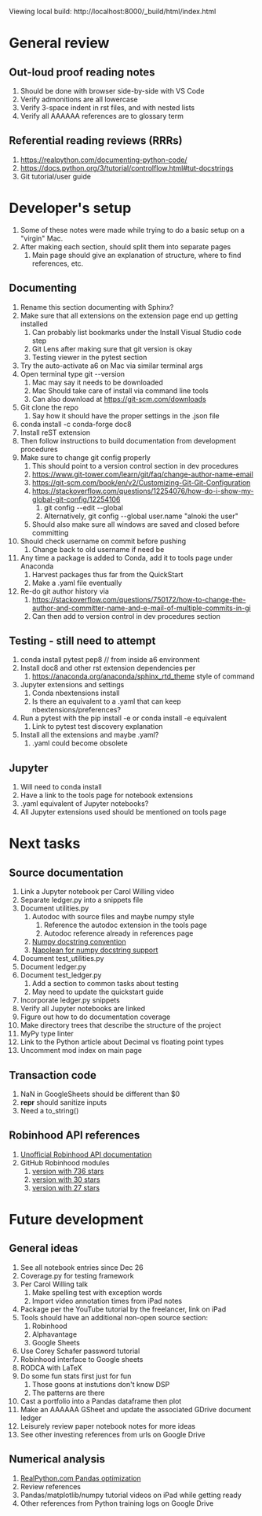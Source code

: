 Viewing local build: http://localhost:8000/_build/html/index.html

# General review

## Out-loud proof reading notes
1. Should be done with browser side-by-side with VS Code
1. Verify admonitions are all lowercase
1. Verify 3-space indent in rst files, and with nested lists
1. Verify all AAAAAA references are to glossary term

## Referential reading reviews (RRRs)
1. https://realpython.com/documenting-python-code/
1. https://docs.python.org/3/tutorial/controlflow.html#tut-docstrings
1. Git tutorial/user guide

# Developer's setup
1. Some of these notes were made while trying to do a basic setup on a "virgin"
Mac.
1. After making each section, should split them into separate pages
   1. Main page should give an explanation of structure, where to find
      references, etc.


## Documenting
1. Rename this section documenting with Sphinx?
1. Make sure that all extensions on the extension page end up getting installed
      1. Can probably list bookmarks under the Install Visual Studio code step
      1. Git Lens after making sure that git version is okay
      1. Testing viewer in the pytest section
1. Try the auto-activate a6 on Mac via similar terminal args
1. Open terminal type git --version
   1. Mac may say it needs to be downloaded
   1. Mac Should take care of install via command line tools
   1. Can also download at https://git-scm.com/downloads
1. Git clone the repo
   1. Say how it should have the proper settings in the .json file
1. conda install -c conda-forge doc8
1. Install reST extension
1. Then follow instructions to build documentation from development procedures
1. Make sure to change git config properly
   1. This should point to a version control section in dev procedures
   1. https://www.git-tower.com/learn/git/faq/change-author-name-email
   1. https://git-scm.com/book/en/v2/Customizing-Git-Git-Configuration
   1. https://stackoverflow.com/questions/12254076/how-do-i-show-my-global-git-config/12254106
      1. git config --edit --global
      1. Alternatively, git config --global user.name "alnoki the user"
   1. Should also make sure all windows are saved and closed before committing
1. Should check username on commit before pushing
   1. Change back to old username if need be
1. Any time a package is added to Conda, add it to tools page under Anaconda
   1. Harvest packages thus far from the QuickStart
   1. Make a .yaml file eventually
1. Re-do git author history via
   1. https://stackoverflow.com/questions/750172/how-to-change-the-author-and-committer-name-and-e-mail-of-multiple-commits-in-gi
   1. Can then add to version control in dev procedures section

## Testing - still need to attempt
1. conda install pytest pep8 // from inside a6 environment
1. Install doc8 and other rst extension dependencies per
   1. https://anaconda.org/anaconda/sphinx_rtd_theme style of command
1. Jupyter extensions and settings
   1. Conda nbextensions install
   1. Is there an equivalent to a .yaml that can keep nbextensions/preferences?
1. Run a pytest with the pip install -e or conda install -e equivalent
   1. Link to pytest test discovery explanation
1. Install all the extensions and maybe .yaml?
   1. .yaml could become obsolete

## Jupyter
1. Will need to conda install
1. Have a link to the tools page for notebook extensions
1. .yaml equivalent of Jupyter notebooks?
1. All Jupyter extensions used should be mentioned on tools page

# Next tasks

## Source documentation
1. Link a Jupyter notebook per Carol Willing video
1. Separate ledger.py into a snippets file
1. Document utilities.py
   1. Autodoc with source files and maybe numpy style
      1. Reference the autodoc extension in the tools page
      1. Autodoc reference already in references page
   1. [Numpy docstring convention](https://numpydoc.readthedocs.io/en/latest/format.html#docstring-standard)
   1. [Napolean for numpy docstring support](http://www.sphinx-doc.org/en/master/usage/extensions/napoleon.html#module-sphinx.ext.napoleon)
1. Document test_utilities.py
1. Document ledger.py
1. Document test_ledger.py
   1. Add a section to common tasks about testing
   1. May need to update the quickstart guide
1. Incorporate ledger.py snippets
1. Verify all Jupyter notebooks are linked
1. Figure out how to do documentation coverage
1. Make directory trees that describe the structure of the project
1. MyPy type linter
1. Link to the Python article about Decimal vs floating point types
1. Uncomment mod index on main page

## Transaction code
1. NaN in GoogleSheets should be different than $0
1. __repr__ should sanitize inputs
1. Need a to_string()

## Robinhood API references
1. [Unofficial Robinhood API documentation](https://github.com/sanko/Robinhood)
1. GitHub Robinhood modules
   1. [version with 736 stars](https://github.com/Jamonek/Robinhood)
   1. [version with 30 stars](https://github.com/westonplatter/fast_arrow)
   1. [version with 27 stars](https://github.com/mstrum/robinhood-python)

# Future development

## General ideas
1. See all notebook entries since Dec 26
1. Coverage.py for testing framework
1. Per Carol Willing talk
   1. Make spelling test with exception words
   1. Import video annotation times from iPad notes
1. Package per the YouTube tutorial by the freelancer, link on iPad
1. Tools should have an additional non-open source section:
   1. Robinhood
   1. Alphavantage
   1. Google Sheets
1. Use Corey Schafer password tutorial
1. Robinhood interface to Google sheets
1. RODCA with LaTeX
1. Do some fun stats first just for fun
   1. Those goons at instutions don't know DSP
   1. The patterns are there
1. Cast a portfolio into a Pandas dataframe then plot
1. Make an AAAAAA GSheet and update the associated GDrive document ledger
1. Leisurely review paper notebook notes for more ideas
1. See other investing references from urls on Google Drive

## Numerical analysis
1. [RealPython.com Pandas optimization](https://realpython.com/fast-flexible-pandas/)
1. Review references
1. Pandas/matplotlib/numpy tutorial videos on iPad while getting ready
1. Other references from Python training logs on Google Drive